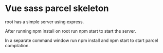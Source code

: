 

# Vue sass parcel skeleton

root has a simple server using express.

After running npm install on root run npm start to start the server.

In a separate command window run npm install and npm start to start parcel compilation.
